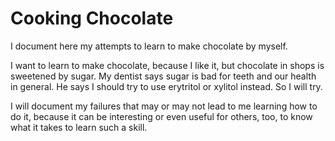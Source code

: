 # Cooking Chocolate

I document here my attempts to learn to make chocolate by myself.

I want to learn to make chocolate, because I like it, but chocolate in shops is sweetened by sugar.
My dentist says sugar is bad for teeth and our health in general.
He says I should try to use erytritol or xylitol instead.
So I will try.

I will document my failures that may or may not lead to me learning how to do it,
because it can be interesting or even useful for others, too, to know what it takes to learn such a skill.
